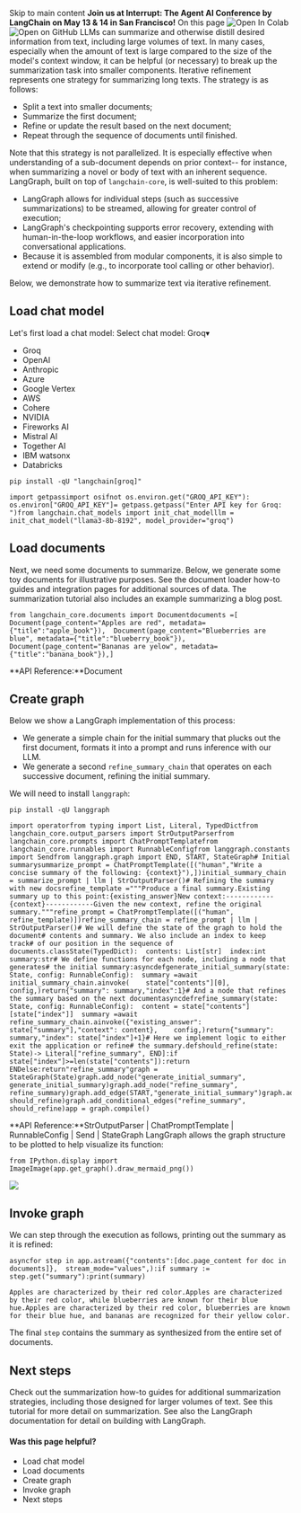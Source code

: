 Skip to main content
**Join us at Interrupt: The Agent AI Conference by LangChain on May 13 & 14 in San Francisco!**
On this page
![Open In Colab](https://colab.research.google.com/assets/colab-badge.svg)![Open on GitHub](https://img.shields.io/badge/Open%20on%20GitHub-grey?logo=github&logoColor=white)
LLMs can summarize and otherwise distill desired information from text, including large volumes of text. In many cases, especially when the amount of text is large compared to the size of the model's context window, it can be helpful (or necessary) to break up the summarization task into smaller components.
Iterative refinement represents one strategy for summarizing long texts. The strategy is as follows:
  * Split a text into smaller documents;
  * Summarize the first document;
  * Refine or update the result based on the next document;
  * Repeat through the sequence of documents until finished.


Note that this strategy is not parallelized. It is especially effective when understanding of a sub-document depends on prior context-- for instance, when summarizing a novel or body of text with an inherent sequence.
LangGraph, built on top of `langchain-core`, is well-suited to this problem:
  * LangGraph allows for individual steps (such as successive summarizations) to be streamed, allowing for greater control of execution;
  * LangGraph's checkpointing supports error recovery, extending with human-in-the-loop workflows, and easier incorporation into conversational applications.
  * Because it is assembled from modular components, it is also simple to extend or modify (e.g., to incorporate tool calling or other behavior).


Below, we demonstrate how to summarize text via iterative refinement.
## Load chat model​
Let's first load a chat model:
Select chat model:
Groq▾
* Groq
* OpenAI
* Anthropic
* Azure
* Google Vertex
* AWS
* Cohere
* NVIDIA
* Fireworks AI
* Mistral AI
* Together AI
* IBM watsonx
* Databricks
```
pip install -qU "langchain[groq]"
```

```
import getpassimport osifnot os.environ.get("GROQ_API_KEY"): os.environ["GROQ_API_KEY"]= getpass.getpass("Enter API key for Groq: ")from langchain.chat_models import init_chat_modelllm = init_chat_model("llama3-8b-8192", model_provider="groq")
```

## Load documents​
Next, we need some documents to summarize. Below, we generate some toy documents for illustrative purposes. See the document loader how-to guides and integration pages for additional sources of data. The summarization tutorial also includes an example summarizing a blog post.
```
from langchain_core.documents import Documentdocuments =[  Document(page_content="Apples are red", metadata={"title":"apple_book"}),  Document(page_content="Blueberries are blue", metadata={"title":"blueberry_book"}),  Document(page_content="Bananas are yelow", metadata={"title":"banana_book"}),]
```

**API Reference:**Document
## Create graph​
Below we show a LangGraph implementation of this process:
  * We generate a simple chain for the initial summary that plucks out the first document, formats it into a prompt and runs inference with our LLM.
  * We generate a second `refine_summary_chain` that operates on each successive document, refining the initial summary.


We will need to install `langgraph`:
```
pip install -qU langgraph
```

```
import operatorfrom typing import List, Literal, TypedDictfrom langchain_core.output_parsers import StrOutputParserfrom langchain_core.prompts import ChatPromptTemplatefrom langchain_core.runnables import RunnableConfigfrom langgraph.constants import Sendfrom langgraph.graph import END, START, StateGraph# Initial summarysummarize_prompt = ChatPromptTemplate([("human","Write a concise summary of the following: {context}"),])initial_summary_chain = summarize_prompt | llm | StrOutputParser()# Refining the summary with new docsrefine_template ="""Produce a final summary.Existing summary up to this point:{existing_answer}New context:------------{context}------------Given the new context, refine the original summary."""refine_prompt = ChatPromptTemplate([("human", refine_template)])refine_summary_chain = refine_prompt | llm | StrOutputParser()# We will define the state of the graph to hold the document# contents and summary. We also include an index to keep track# of our position in the sequence of documents.classState(TypedDict):  contents: List[str]  index:int  summary:str# We define functions for each node, including a node that generates# the initial summary:asyncdefgenerate_initial_summary(state: State, config: RunnableConfig):  summary =await initial_summary_chain.ainvoke(    state["contents"][0],    config,)return{"summary": summary,"index":1}# And a node that refines the summary based on the next documentasyncdefrefine_summary(state: State, config: RunnableConfig):  content = state["contents"][state["index"]]  summary =await refine_summary_chain.ainvoke({"existing_answer": state["summary"],"context": content},    config,)return{"summary": summary,"index": state["index"]+1}# Here we implement logic to either exit the application or refine# the summary.defshould_refine(state: State)-> Literal["refine_summary", END]:if state["index"]>=len(state["contents"]):return ENDelse:return"refine_summary"graph = StateGraph(State)graph.add_node("generate_initial_summary", generate_initial_summary)graph.add_node("refine_summary", refine_summary)graph.add_edge(START,"generate_initial_summary")graph.add_conditional_edges("generate_initial_summary", should_refine)graph.add_conditional_edges("refine_summary", should_refine)app = graph.compile()
```

**API Reference:**StrOutputParser | ChatPromptTemplate | RunnableConfig | Send | StateGraph
LangGraph allows the graph structure to be plotted to help visualize its function:
```
from IPython.display import ImageImage(app.get_graph().draw_mermaid_png())
```

![](https://python.langchain.com/docs/how_to/summarize_refine/)
## Invoke graph​
We can step through the execution as follows, printing out the summary as it is refined:
```
asyncfor step in app.astream({"contents":[doc.page_content for doc in documents]},  stream_mode="values",):if summary := step.get("summary"):print(summary)
```

```
Apples are characterized by their red color.Apples are characterized by their red color, while blueberries are known for their blue hue.Apples are characterized by their red color, blueberries are known for their blue hue, and bananas are recognized for their yellow color.
```

The final `step` contains the summary as synthesized from the entire set of documents.
## Next steps​
Check out the summarization how-to guides for additional summarization strategies, including those designed for larger volumes of text.
See this tutorial for more detail on summarization.
See also the LangGraph documentation for detail on building with LangGraph.
#### Was this page helpful?
  * Load chat model
  * Load documents
  * Create graph
  * Invoke graph
  * Next steps


